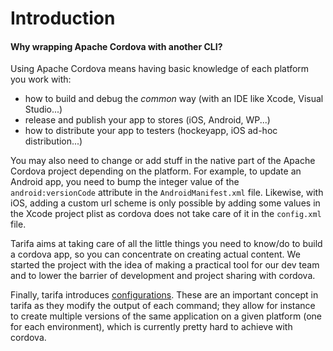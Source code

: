 # Introduction
#### Why wrapping Apache Cordova with another CLI?

Using Apache Cordova means having basic knowledge of each platform you work with:

* how to build and debug the *common* way (with an IDE like Xcode, Visual Studio...)
* release and publish your app to stores (iOS, Android, WP...)
* how to distribute your app to testers (hockeyapp, iOS ad-hoc distribution...)

You may also need to change or add stuff in the native part of the Apache Cordova project
depending on the platform. For example, to update an Android app, you need to
bump the integer value of the `android:versionCode` attribute in the `AndroidManifest.xml` file.
Likewise, with iOS, adding a custom url scheme is only possible by adding some values
in the Xcode project plist as cordova does not take care of it in the `config.xml` file.

Tarifa aims at taking care of all the little things you need to know/do to build
a cordova app, so you can concentrate on creating actual content. We started the
project with the idea of making a practical tool for our dev team and to
lower the barrier of development and project sharing with cordova.

Finally, tarifa introduces [configurations](../configuration/index.md). These are
an important concept in tarifa as they modify the output of each command; they
allow for instance to create multiple versions of the same application on a given
platform (one for each environment), which is currently pretty hard to achieve
with cordova.
